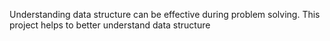 Understanding data structure can be effective during problem solving. This project helps to better understand data structure